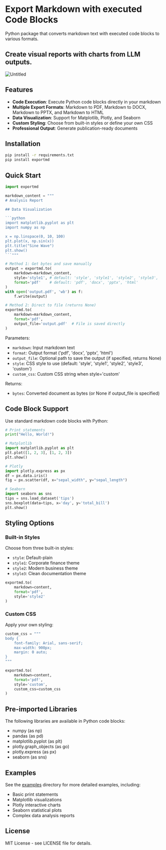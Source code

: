# Export Markdown with executed Code Blocks 

Python package that converts markdown text with executed code blocks to various formats. 

## Create visual reports with charts from LLM outputs.
![Untitled](https://github.com/user-attachments/assets/7fd14765-871a-401c-8d65-516c06cb3762)




## Features

- **Code Execution**: Execute Python code blocks directly in your markdown
- **Multiple Export Formats**: Markdown to PDF, Markdown to DOCX, Markdown to PPTX, and Markdown to HTML
- **Data Visualization**: Support for Matplotlib, Plotly, and Seaborn
- **Custom Styling**: Choose from built-in styles or define your own CSS
- **Professional Output**: Generate publication-ready documents

## Installation

```bash
pip install -r requirements.txt
pip install exportmd
```

## Quick Start

```python
import exportmd

markdown_content = """
# Analysis Report

## Data Visualization

```python
import matplotlib.pyplot as plt
import numpy as np

x = np.linspace(0, 10, 100)
plt.plot(x, np.sin(x))
plt.title("Sine Wave")
plt.show()
```"""

# Method 1: Get bytes and save manually
output = exportmd.to(
    markdown=markdown_content,
    style='style1', # default: 'style', 'style1', 'style2', 'style3', 'custom'
    format='pdf'    # default: 'pdf', 'docx', 'pptx', 'html'
)
with open('output.pdf', 'wb') as f:
    f.write(output)

# Method 2: Direct to file (returns None)
exportmd.to(
    markdown=markdown_content,
    format='pdf',
    output_file='output.pdf'  # File is saved directly
)
```

Parameters:
- `markdown`: Input markdown text
- `format`: Output format ('pdf', 'docx', 'pptx', 'html')
- `output_file`: Optional path to save the output (if specified, returns None)
- `style`: CSS style to use (default: 'style', 'style1', 'style2', 'style3', 'custom')
- `custom_css`: Custom CSS string when style='custom'

Returns:
- `bytes`: Converted document as bytes (or None if output_file is specified)

## Code Block Support

Use standard markdown code blocks with Python:

```python
# Print statements
print("Hello, World!")

# Matplotlib
import matplotlib.pyplot as plt
plt.plot([1, 2, 3], [1, 2, 3])
plt.show()

# Plotly
import plotly.express as px
df = px.data.iris()
fig = px.scatter(df, x="sepal_width", y="sepal_length")

# Seaborn
import seaborn as sns
tips = sns.load_dataset('tips')
sns.boxplot(data=tips, x='day', y='total_bill')
plt.show()
```

## Styling Options

### Built-in Styles

Choose from three built-in styles:
- `style`: Default-plain
- `style1`: Corporate finance theme
- `style2`: Modern business theme
- `style3`: Clean documentation theme

```python
exportmd.to(
    markdown=content,
    format='pdf',
    style='style2'
)
```

### Custom CSS

Apply your own styling:

```python
custom_css = """
body {
    font-family: Arial, sans-serif;
    max-width: 900px;
    margin: 0 auto;
}
"""

exportmd.to(
    markdown=content,
    format='pdf',
    style='custom',
    custom_css=custom_css
)
```

## Pre-imported Libraries

The following libraries are available in Python code blocks:
- numpy (as np)
- pandas (as pd)
- matplotlib.pyplot (as plt)
- plotly.graph_objects (as go)
- plotly.express (as px)
- seaborn (as sns)

## Examples

See the [examples](examples/) directory for more detailed examples, including:
- Basic print statements
- Matplotlib visualizations
- Plotly interactive charts
- Seaborn statistical plots
- Complex data analysis reports

## License

MIT License - see LICENSE file for details.